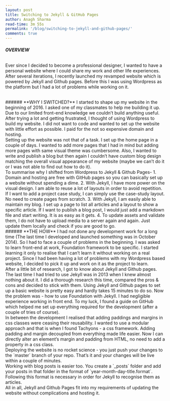 ```yaml
---
layout: post
title: Switching to Jekyll & GitHub Pages
author: Anagh Sharma
read-time: 3m 55s
permalink: '/blog/switching-to-jekyll-and-github-pages/'
comments: true
---
```


###### **OVERVIEW**
Ever since I decided to become a professional designer, I wanted to have a personal website where I could share my work and other life experiences. After several iterations, I recently launched my revamped website which is powered by Jekyll and Github pages. Before this I was using Wordpress as the platform but I had a lot of problems while working on it.

<br>
###### **WHY I SWITCHED?**
I started to shape up my website in the beginning of 2016. I asked one of my classmates to help me building it up. Due to our limited front-end knowledge we couldn’t build anything useful. After trying a lot and getting frustrated, I thought of using Wordpress to build my website. I did not want to code and wanted to set up the website with little effort as possible. I paid for the not so expensive domain and hosting.

<br>
Setting up the website was not that of a task. I set up the home page in a couple of days. I wanted to add more pages that I had in mind but adding more pages with same visual theme was cumbersome. Also, I wanted to write and publish a blog but then again I couldn’t have custom blog design matching the overall visual appearance of my website (maybe we can’t do it or I was not able to find out how to do it).

<br>
To summarise why I shifted from Wordpress to Jekyll & Github Pages- 
1. Domain and hosting are free with GitHub pages so you can basically set up a website without spending a dime.
2. With Jekyll, I have more power on the visual design. I am able to reuse a lot of layouts in order to avoid repetition. If I want to add a project case study, I can simply use the case-study layout. No need to create pages from scratch.
3. With Jekyll, I am easily able to maintain my blog. I set up a page to list all articles and a layout to show a specific article. If I want to publish a blog post, I would just add a markdown file and start writing. It is as easy as it gets.
4. To update assets and validate them, I do not have to upload media to a server again and again. Just update them locally and check if you are good to go.

<br>
###### **THE HOW**
I had not done any development work for a long time (The last time I developed and launched something was in October 2014). So I had to face a couple of problems in the beginning. I was asked to learn front-end at work, Foundation framework to be specific. I started learning it only to realise that I can’t learn it without working on a real project. Since I had been having a lot of problems with my Wordpress based website, I decided to pick it up and work on it as the project to learn.

<br>
After a little bit of research, I got to know about Jekyll and Github pages. The last time I had tried to use Jekyll was in 2013 when I knew almost nothing about it. I did a thorough research this time, compared the pros & cons and decided to stick with them. Using Jekyll and Github pages to set up a basic website is pretty easy and hardly takes 15 minutes to do so. Now the problem was - how to use Foundation with Jekyll. I had negligible experience working in front end. To my luck, I found a guide on GitHub which helped me set up everything required for the development (after a couple of tries of course).

<br>
In between the development I realised that adding paddings and margins in css classes were ceasing their reusability. I wanted to use a modular approach and that is when I found Tachyons - a css framework. Adding padding and margin decoupled from everything made life easier. Now I can directly alter an element’s margin and padding from HTML, no need to add a property in a css class.

<br>
Deploying the website is no rocket science - you just push your changes to the `master` branch of your repo. That’s it and your changes will be live within a couple of minutes. 

<br>
Working with blog posts is easier too. You create a `_posts` folder and add your posts in that folder in the format of `year-month-day-title.format`. Following this format is necessary in order for Jekyll to recognise them as articles. 

<br>
All in all, Jekyll and Github Pages fit into my requirements of updating the website without complications and hosting it.